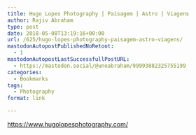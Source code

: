 ```yaml
---
title: Hugo Lopes Photography | Paisagem | Astro | Viagens
author: Rajiv Abraham
type: post
date: 2018-05-08T13:19:16+00:00
url: /625/hugo-lopes-photography-paisagem-astro-viagens/
mastodonAutopostPublishedNoRetoot:
  - 1
mastodonAutopostLastSuccessfullPostURL:
  - https://mastodon.social/@unoabraham/99993882325755199
categories:
  - Bookmarks
tags:
  - Photography
format: link

---
```

<https://www.hugolopesphotography.com/>